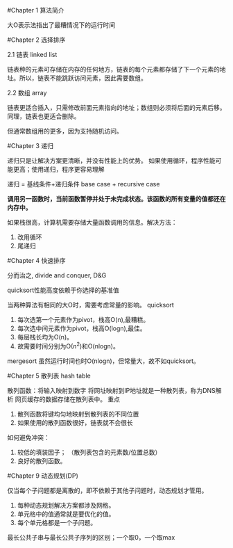 #Chapter 1 算法简介

大O表示法指出了最糟情况下的运行时间

#Chapter 2 选择排序

2.1 链表 linked list

链表种的元素可存储在内存的任何地方，链表的每个元素都存储了下一个元素的地址。所以，链表不能跳跃访问元素，因此需要数组。

2.2 数组 array


链表更适合插入，只需修改前面元素指向的地址；数组则必须将后面的元素后移。
同理，链表也更适合删除。

但通常数组用的更多，因为支持随机访问。

#Chapter 3 递归

递归只是让解决方案更清晰，并没有性能上的优势。
如果使用循环，程序性能可能更高；使用递归，程序更容易理解

递归 = 基线条件+递归条件  base case + recursive case

**调用另一函数时，当前函数暂停并处于未完成状态。该函数的所有变量的值都还在内存中。**

如果栈很高，计算机需要存储大量函数调用的信息。解决方法：
1. 改用循环
2. 尾递归

#Chapter 4 快速排序

分而治之, divide and conquer, D&G

quicksort性能高度依赖于你选择的基准值

当两种算法有相同的大O时，需要考虑常量的影响。
quicksort
1. 每次选第一个元素作为pivot，栈高O(n),最糟糕。
2. 每次选中间元素作为pivot，栈高O(logn),最佳。
3. 每层栈长均为O(n)。
4. 故需要时间分别为O($n^2$)和O(nlogn)。
   
mergesort
虽然运行时间也时O(nlogn)，但常量大，故不如quicksort。

#Chapter 5 散列表 hash table

散列函数：将输入映射到数字
将网址映射到IP地址就是一种散列表，称为DNS解析
网页缓存的数据存储在散列表中。
重点
1. 散列函数将键均匀地映射到散列表的不同位置
2. 如果使用的散列函数很好，链表就不会很长

如何避免冲突：
1. 较低的填装因子； （散列表包含的元素数/位置总数）
2. 良好的散列函数。   




#Chapter 9 动态规划(DP)

仅当每个子问题都是离散的，即不依赖于其他子问题时，动态规划才管用。
1. 每种动态规划解决方案都涉及网格。
2. 单元格中的值通常就是要优化的值。
3. 每个单元格都是一个子问题。

最长公共子串与最长公共子序列的区别；一个取0，一个取max
